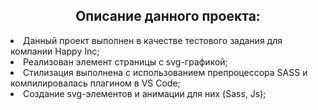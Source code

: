 <h2 align="center">Описание данного проекта:</h2>
<li>Данный проект выполнен в качестве тестового задания для компании Happy Inc;</li>
<li>Реализован элемент страницы с svg-графикой;</li>
<li>Стилизация выполнена с использованием препроцессора SASS и компилировалась плагином в VS Code;</li>
<li>Создание svg-элементов и анимации для них (Sass, Js);</li>
